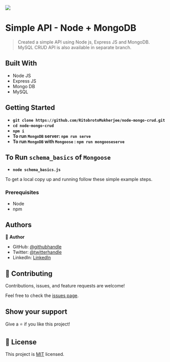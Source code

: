 ![](https://img.shields.io/badge/Ritobroto-Mukherjee-blueviolet?labelColor=yellow)

# Simple API - Node + MongoDB

> Created a simple API using Node js, Express JS and MongoDB. MySQL CRUD API is also available in separate branch.


## Built With

- Node JS
- Express JS
- Mongo DB
- MySQL


## Getting Started

- **`git clone https://github.com/RitobrotoMukherjee/node-mongo-crud.git`**
- **`cd node-mongo-crud`**
- **`npm i`**
- **To run `MongoDB` server: `npm run serve`**
- **To run `MongoDB` with `Mongoose` : `npm run mongooseserve`**

## To Run `schema_basics` of `Mongoose`
- **`node schema_basics.js`**

To get a local copy up and running follow these simple example steps.

### Prerequisites

- Node
- npm

## Authors

👤 **Author**

- GitHub: [@githubhandle](https://github.com/RitobrotoMukherjee)
- Twitter: [@twitterhandle](https://twitter.com/RitobrotoM3)
- LinkedIn: [LinkedIn](https://www.linkedin.com/in/ritobroto-m3)

## 🤝 Contributing

Contributions, issues, and feature requests are welcome!

Feel free to check the [issues page](../../issues/).

## Show your support

Give a ⭐️ if you like this project!

## 📝 License

This project is [MIT](./MIT.md) licensed.
